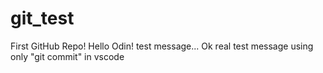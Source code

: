 # git_test
First GitHub Repo!
Hello Odin!
test message...
Ok real test message using only "git commit" in vscode



